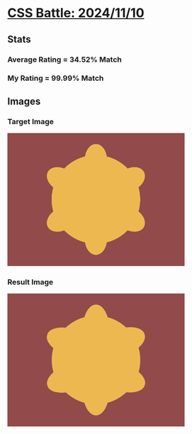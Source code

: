 # [CSS Battle: 2024/11/10](https://cssbattle.dev/play/f13YsyALgghThmeRWn7W)

## Stats

### Average Rating = 34.52% Match

### My Rating = 99.99% Match

## Images

### Target Image

![](./images/target.png)

### Result Image

![](./images/result.png)
